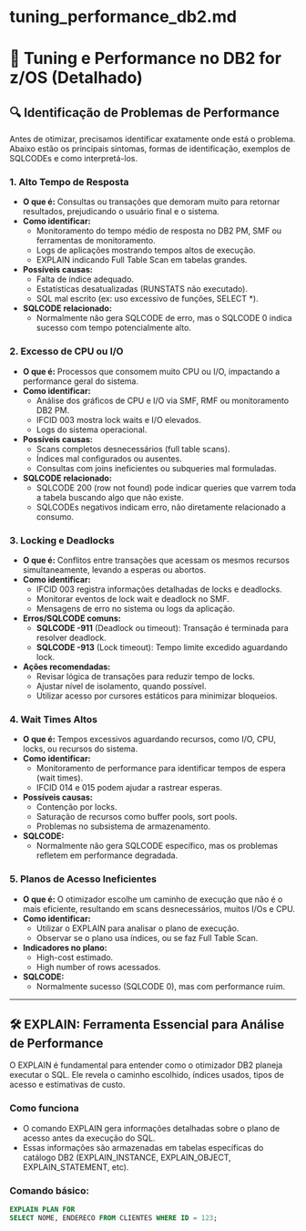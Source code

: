# tuning_performance_db2.md

# 📁 Tuning e Performance no DB2 for z/OS (Detalhado)

## 🔍 Identificação de Problemas de Performance

Antes de otimizar, precisamos identificar exatamente onde está o problema. Abaixo estão os principais sintomas, formas de identificação, exemplos de SQLCODEs e como interpretá-los.

### 1. Alto Tempo de Resposta

- **O que é:** Consultas ou transações que demoram muito para retornar resultados, prejudicando o usuário final e o sistema.
- **Como identificar:**
  - Monitoramento do tempo médio de resposta no DB2 PM, SMF ou ferramentas de monitoramento.
  - Logs de aplicações mostrando tempos altos de execução.
  - EXPLAIN indicando Full Table Scan em tabelas grandes.
- **Possíveis causas:**  
  - Falta de índice adequado.  
  - Estatísticas desatualizadas (RUNSTATS não executado).  
  - SQL mal escrito (ex: uso excessivo de funções, SELECT *).  
- **SQLCODE relacionado:**  
  - Normalmente não gera SQLCODE de erro, mas o SQLCODE 0 indica sucesso com tempo potencialmente alto.

### 2. Excesso de CPU ou I/O

- **O que é:** Processos que consomem muito CPU ou I/O, impactando a performance geral do sistema.
- **Como identificar:**  
  - Análise dos gráficos de CPU e I/O via SMF, RMF ou monitoramento DB2 PM.  
  - IFCID 003 mostra lock waits e I/O elevados.  
  - Logs do sistema operacional.  
- **Possíveis causas:**  
  - Scans completos desnecessários (full table scans).  
  - Índices mal configurados ou ausentes.  
  - Consultas com joins ineficientes ou subqueries mal formuladas.  
- **SQLCODE relacionado:**  
  - SQLCODE 200 (row not found) pode indicar queries que varrem toda a tabela buscando algo que não existe.  
  - SQLCODEs negativos indicam erro, não diretamente relacionado a consumo.

### 3. Locking e Deadlocks

- **O que é:** Conflitos entre transações que acessam os mesmos recursos simultaneamente, levando a esperas ou abortos.
- **Como identificar:**  
  - IFCID 003 registra informações detalhadas de locks e deadlocks.  
  - Monitorar eventos de lock wait e deadlock no SMF.  
  - Mensagens de erro no sistema ou logs da aplicação.  
- **Erros/SQLCODE comuns:**  
  - **SQLCODE -911** (Deadlock ou timeout): Transação é terminada para resolver deadlock.  
  - **SQLCODE -913** (Lock timeout): Tempo limite excedido aguardando lock.  
- **Ações recomendadas:**  
  - Revisar lógica de transações para reduzir tempo de locks.  
  - Ajustar nível de isolamento, quando possível.  
  - Utilizar acesso por cursores estáticos para minimizar bloqueios.  

### 4. Wait Times Altos

- **O que é:** Tempos excessivos aguardando recursos, como I/O, CPU, locks, ou recursos do sistema.
- **Como identificar:**  
  - Monitoramento de performance para identificar tempos de espera (wait times).  
  - IFCID 014 e 015 podem ajudar a rastrear esperas.  
- **Possíveis causas:**  
  - Contenção por locks.  
  - Saturação de recursos como buffer pools, sort pools.  
  - Problemas no subsistema de armazenamento.  
- **SQLCODE:**  
  - Normalmente não gera SQLCODE específico, mas os problemas refletem em performance degradada.  

### 5. Planos de Acesso Ineficientes

- **O que é:** O otimizador escolhe um caminho de execução que não é o mais eficiente, resultando em scans desnecessários, muitos I/Os e CPU.
- **Como identificar:**  
  - Utilizar o EXPLAIN para analisar o plano de execução.  
  - Observar se o plano usa índices, ou se faz Full Table Scan.  
- **Indicadores no plano:**  
  - High-cost estimado.  
  - High number of rows acessados.  
- **SQLCODE:**  
  - Normalmente sucesso (SQLCODE 0), mas com performance ruim.

---

## 🛠️ EXPLAIN: Ferramenta Essencial para Análise de Performance

O EXPLAIN é fundamental para entender como o otimizador DB2 planeja executar o SQL. Ele revela o caminho escolhido, índices usados, tipos de acesso e estimativas de custo.

### Como funciona

- O comando EXPLAIN gera informações detalhadas sobre o plano de acesso antes da execução do SQL.  
- Essas informações são armazenadas em tabelas específicas do catálogo DB2 (EXPLAIN_INSTANCE, EXPLAIN_OBJECT, EXPLAIN_STATEMENT, etc).

### Comando básico:

```sql
EXPLAIN PLAN FOR
SELECT NOME, ENDERECO FROM CLIENTES WHERE ID = 123;
